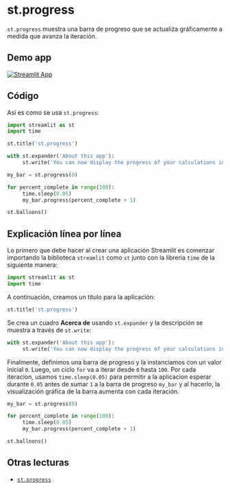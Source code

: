# st.progress

`st.progress` muestra una barra de progreso que se actualiza gráficamente a medida que avanza la iteración.

## Demo app

[![Streamlit App](https://static.streamlit.io/badges/streamlit_badge_black_white.svg)](https://share.streamlit.io/dataprofessor/st.progress/)

## Código
Así es como se usa `st.progress`:
```python
import streamlit as st
import time

st.title('st.progress')

with st.expander('About this app'):
     st.write('You can now display the progress of your calculations in a Streamlit app with the `st.progress` command.')

my_bar = st.progress(0)

for percent_complete in range(100):
     time.sleep(0.05)
     my_bar.progress(percent_complete + 1)

st.balloons()
```

## Explicación línea por línea
Lo primero que debe hacer al crear una aplicación Streamlit es comenzar importando la biblioteca `streamlit` como `st` junto con la libreria `time` de la siguiente manera:
```python
import streamlit as st
import time
```

A continuación, creamos un título para la aplicación:
```python
st.title('st.progress')
```

Se crea un cuadro **Acerca de** usando `st.expander` y la descripción se muestra a través de `st.write`:
```python
with st.expander('About this app'):
     st.write('You can now display the progress of your calculations in a Streamlit app with the `st.progress` command.')
```

Finalmente, definimos una barra de progreso y la instanciamos con un valor inicial `0`. Luego, un ciclo `for` va a iterar desde `0` hasta `100`. Por cada iteracion, usamos `time.sleep(0.05)` para permitir a la aplicacion esperar durante `0.05` antes de sumar `1` a la barra de progreso `my_bar` y al hacerlo, la visualización gráfica de la barra aumenta con cada iteración.
```python
my_bar = st.progress(0)

for percent_complete in range(100):
     time.sleep(0.05)
     my_bar.progress(percent_complete + 1)

st.balloons()
```

## Otras lecturas
- [`st.progress`](https://docs.streamlit.io/library/api-reference/status/st.progress)
